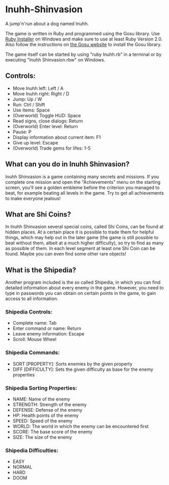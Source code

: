 # Inuhh-Shinvasion
A jump'n'run about a dog named Inuhh.

The game is written in Ruby and programmed using the Gosu library. Use [Ruby Installer](https://rubyinstaller.org/downloads/) on Windows and make sure to use at least Ruby Version 2.0. Also follow the instructions on [the Gosu website](https://www.libgosu.org/ruby.html) to install the Gosu library.

The game itself can be started by using "ruby Inuhh.rb" in a terminal or by executing "Inuhh Shinvasion.rbw" on Windows.

## Controls:

* Move Inuhh left: Left / A
* Move Inuhh right: Right / D
* Jump: Up / W
* Run: Ctrl / Shift
* Use items: Space
* (Overworld) Toggle HUD: Space
* Read signs, close dialogs: Return
* (Overworld) Enter level: Return
* Pause: P
* Display information about current item: F1
* Give up level: Escape
* (Overworld) Trade gems for lifes: 1-5

## What can you do in Inuhh Shinvasion?

Inuhh Shinvasion is a game containing many secrets and missions. If you complete one mission and open the "Achievements" menu on the starting screen, you'll see a golden embleme before the criterion you managed to beat, for example beating all levels in the game. Try to get all achievements to make everyone jealous!

## What are Shi Coins?

In Inuhh Shinvasion several special coins, called Shi Coins, can be found at hidden places. At a certain place it is possible to trade them for helpful things, which may help out in the later game (the game is still possible to beat without them, albeit at a much higher difficulty), so try to find as many as possible of them. In each level segment at least one Shi Coin can be found. Maybe you can even find some other rare objects!

## What is the Shipedia?

Another program included is the so called Shipedia, in which you can find detailed information about every enemy in the game. However, you need to type in passwords you can obtain on certain points in the game, to gain access to all information.

### Shipedia Controls:

* Complete name: Tab
* Enter command or name: Return
* Leave enemy information: Escape
* Scroll: Mouse Wheel

### Shipedia Commands:

* SORT [PROPERTY]: Sorts enemies by the given property
* DIFF [DIFFICULTY]: Sets the given difficulty as base for the enemy properties

### Shipedia Sorting Properties:

* NAME: Name of the enemy
* STRENGTH: Strength of the enemy
* DEFENSE: Defense of the enemy
* HP: Health points of the enemy
* SPEED: Speed of the enemy
* WORLD: The world in which the enemy can be encountered first
* SCORE: The base score of the enemy
* SIZE: The size of the enemy

### Shipedia Difficulties:
* EASY
* NORMAL
* HARD
* DOOM
